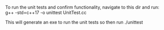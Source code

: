 To run the unit tests and confirm functionality, navigate to this dir and run:
g++ -std=c++17 -o unittest UnitTest.cc

This will generate an exe to run the unit tests so then run ./unittest
